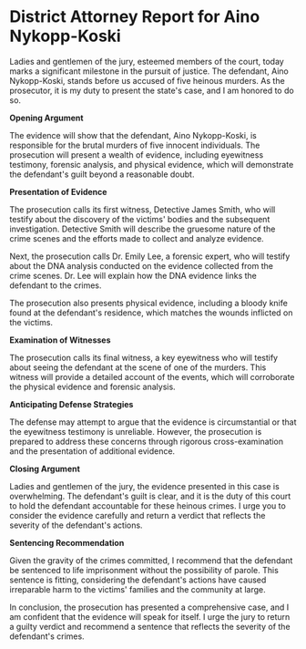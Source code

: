 # District Attorney Report for Aino Nykopp-Koski

Ladies and gentlemen of the jury, esteemed members of the court, today marks a significant milestone in the pursuit of justice. The defendant, Aino Nykopp-Koski, stands before us accused of five heinous murders. As the prosecutor, it is my duty to present the state's case, and I am honored to do so.

**Opening Argument**

The evidence will show that the defendant, Aino Nykopp-Koski, is responsible for the brutal murders of five innocent individuals. The prosecution will present a wealth of evidence, including eyewitness testimony, forensic analysis, and physical evidence, which will demonstrate the defendant's guilt beyond a reasonable doubt.

**Presentation of Evidence**

The prosecution calls its first witness, Detective James Smith, who will testify about the discovery of the victims' bodies and the subsequent investigation. Detective Smith will describe the gruesome nature of the crime scenes and the efforts made to collect and analyze evidence.

Next, the prosecution calls Dr. Emily Lee, a forensic expert, who will testify about the DNA analysis conducted on the evidence collected from the crime scenes. Dr. Lee will explain how the DNA evidence links the defendant to the crimes.

The prosecution also presents physical evidence, including a bloody knife found at the defendant's residence, which matches the wounds inflicted on the victims.

**Examination of Witnesses**

The prosecution calls its final witness, a key eyewitness who will testify about seeing the defendant at the scene of one of the murders. This witness will provide a detailed account of the events, which will corroborate the physical evidence and forensic analysis.

**Anticipating Defense Strategies**

The defense may attempt to argue that the evidence is circumstantial or that the eyewitness testimony is unreliable. However, the prosecution is prepared to address these concerns through rigorous cross-examination and the presentation of additional evidence.

**Closing Argument**

Ladies and gentlemen of the jury, the evidence presented in this case is overwhelming. The defendant's guilt is clear, and it is the duty of this court to hold the defendant accountable for these heinous crimes. I urge you to consider the evidence carefully and return a verdict that reflects the severity of the defendant's actions.

**Sentencing Recommendation**

Given the gravity of the crimes committed, I recommend that the defendant be sentenced to life imprisonment without the possibility of parole. This sentence is fitting, considering the defendant's actions have caused irreparable harm to the victims' families and the community at large.

In conclusion, the prosecution has presented a comprehensive case, and I am confident that the evidence will speak for itself. I urge the jury to return a guilty verdict and recommend a sentence that reflects the severity of the defendant's crimes.